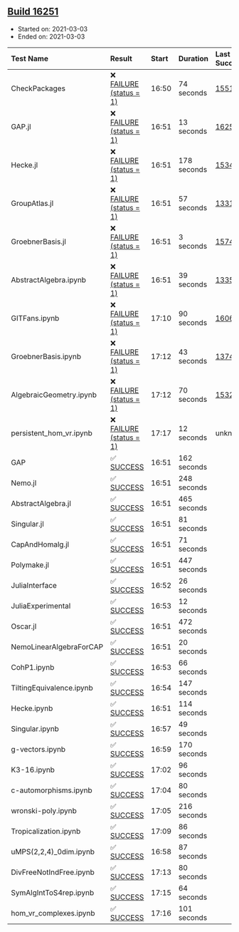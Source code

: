 ## [Build 16251](https://oscarci.mathematik.uni-kl.de/job/oscar/16251/)

* Started on: 2021-03-03
* Ended on: 2021-03-03

| Test Name    | Result | Start | Duration | Last Success | First Failure |
|:-------------|:-------|:------|:---------|:-------------|:--------------|
| CheckPackages | ❌ [FAILURE (status = 1)](https://oscarci.mathematik.uni-kl.de/job/oscar/16251/artifact/logs/build-16251/CheckPackages.log) | 16:50 | 74 seconds | [15514](https://oscarci.mathematik.uni-kl.de/job/oscar/15514/) | [15515](https://oscarci.mathematik.uni-kl.de/job/oscar/15515/) |
| GAP.jl | ❌ [FAILURE (status = 1)](https://oscarci.mathematik.uni-kl.de/job/oscar/16251/artifact/logs/build-16251/GAP.jl.log) | 16:51 | 13 seconds | [16250](https://oscarci.mathematik.uni-kl.de/job/oscar/16250/) | [16251](https://oscarci.mathematik.uni-kl.de/job/oscar/16251/) |
| Hecke.jl | ❌ [FAILURE (status = 1)](https://oscarci.mathematik.uni-kl.de/job/oscar/16251/artifact/logs/build-16251/Hecke.jl.log) | 16:51 | 178 seconds | [15344](https://oscarci.mathematik.uni-kl.de/job/oscar/15344/) | [15348](https://oscarci.mathematik.uni-kl.de/job/oscar/15348/) |
| GroupAtlas.jl | ❌ [FAILURE (status = 1)](https://oscarci.mathematik.uni-kl.de/job/oscar/16251/artifact/logs/build-16251/GroupAtlas.jl.log) | 16:51 | 57 seconds | [13311](https://oscarci.mathematik.uni-kl.de/job/oscar/13311/) | [13312](https://oscarci.mathematik.uni-kl.de/job/oscar/13312/) |
| GroebnerBasis.jl | ❌ [FAILURE (status = 1)](https://oscarci.mathematik.uni-kl.de/job/oscar/16251/artifact/logs/build-16251/GroebnerBasis.jl.log) | 16:51 | 3 seconds | [15745](https://oscarci.mathematik.uni-kl.de/job/oscar/15745/) | [15746](https://oscarci.mathematik.uni-kl.de/job/oscar/15746/) |
| AbstractAlgebra.ipynb | ❌ [FAILURE (status = 1)](https://oscarci.mathematik.uni-kl.de/job/oscar/16251/artifact/logs/build-16251/AbstractAlgebra.ipynb.log) | 16:51 | 39 seconds | [13355](https://oscarci.mathematik.uni-kl.de/job/oscar/13355/) | [13356](https://oscarci.mathematik.uni-kl.de/job/oscar/13356/) |
| GITFans.ipynb | ❌ [FAILURE (status = 1)](https://oscarci.mathematik.uni-kl.de/job/oscar/16251/artifact/logs/build-16251/GITFans.ipynb.log) | 17:10 | 90 seconds | [16068](https://oscarci.mathematik.uni-kl.de/job/oscar/16068/) | [16069](https://oscarci.mathematik.uni-kl.de/job/oscar/16069/) |
| GroebnerBasis.ipynb | ❌ [FAILURE (status = 1)](https://oscarci.mathematik.uni-kl.de/job/oscar/16251/artifact/logs/build-16251/GroebnerBasis.ipynb.log) | 17:12 | 43 seconds | [13748](https://oscarci.mathematik.uni-kl.de/job/oscar/13748/) | [13749](https://oscarci.mathematik.uni-kl.de/job/oscar/13749/) |
| AlgebraicGeometry.ipynb | ❌ [FAILURE (status = 1)](https://oscarci.mathematik.uni-kl.de/job/oscar/16251/artifact/logs/build-16251/AlgebraicGeometry.ipynb.log) | 17:12 | 70 seconds | [15322](https://oscarci.mathematik.uni-kl.de/job/oscar/15322/) | [15323](https://oscarci.mathematik.uni-kl.de/job/oscar/15323/) |
| persistent_hom_vr.ipynb | ❌ [FAILURE (status = 1)](https://oscarci.mathematik.uni-kl.de/job/oscar/16251/artifact/logs/build-16251/persistent_hom_vr.ipynb.log) | 17:17 | 12 seconds | unknown | unknown |
| GAP | ✅ [SUCCESS](https://oscarci.mathematik.uni-kl.de/job/oscar/16251/artifact/logs/build-16251/GAP.log) | 16:51 | 162 seconds |  |  |
| Nemo.jl | ✅ [SUCCESS](https://oscarci.mathematik.uni-kl.de/job/oscar/16251/artifact/logs/build-16251/Nemo.jl.log) | 16:51 | 248 seconds |  |  |
| AbstractAlgebra.jl | ✅ [SUCCESS](https://oscarci.mathematik.uni-kl.de/job/oscar/16251/artifact/logs/build-16251/AbstractAlgebra.jl.log) | 16:51 | 465 seconds |  |  |
| Singular.jl | ✅ [SUCCESS](https://oscarci.mathematik.uni-kl.de/job/oscar/16251/artifact/logs/build-16251/Singular.jl.log) | 16:51 | 81 seconds |  |  |
| CapAndHomalg.jl | ✅ [SUCCESS](https://oscarci.mathematik.uni-kl.de/job/oscar/16251/artifact/logs/build-16251/CapAndHomalg.jl.log) | 16:51 | 71 seconds |  |  |
| Polymake.jl | ✅ [SUCCESS](https://oscarci.mathematik.uni-kl.de/job/oscar/16251/artifact/logs/build-16251/Polymake.jl.log) | 16:51 | 447 seconds |  |  |
| JuliaInterface | ✅ [SUCCESS](https://oscarci.mathematik.uni-kl.de/job/oscar/16251/artifact/logs/build-16251/JuliaInterface.log) | 16:52 | 26 seconds |  |  |
| JuliaExperimental | ✅ [SUCCESS](https://oscarci.mathematik.uni-kl.de/job/oscar/16251/artifact/logs/build-16251/JuliaExperimental.log) | 16:53 | 12 seconds |  |  |
| Oscar.jl | ✅ [SUCCESS](https://oscarci.mathematik.uni-kl.de/job/oscar/16251/artifact/logs/build-16251/Oscar.jl.log) | 16:51 | 472 seconds |  |  |
| NemoLinearAlgebraForCAP | ✅ [SUCCESS](https://oscarci.mathematik.uni-kl.de/job/oscar/16251/artifact/logs/build-16251/NemoLinearAlgebraForCAP.log) | 16:51 | 20 seconds |  |  |
| CohP1.ipynb | ✅ [SUCCESS](https://oscarci.mathematik.uni-kl.de/job/oscar/16251/artifact/logs/build-16251/CohP1.ipynb.log) | 16:53 | 66 seconds |  |  |
| TiltingEquivalence.ipynb | ✅ [SUCCESS](https://oscarci.mathematik.uni-kl.de/job/oscar/16251/artifact/logs/build-16251/TiltingEquivalence.ipynb.log) | 16:54 | 147 seconds |  |  |
| Hecke.ipynb | ✅ [SUCCESS](https://oscarci.mathematik.uni-kl.de/job/oscar/16251/artifact/logs/build-16251/Hecke.ipynb.log) | 16:51 | 114 seconds |  |  |
| Singular.ipynb | ✅ [SUCCESS](https://oscarci.mathematik.uni-kl.de/job/oscar/16251/artifact/logs/build-16251/Singular.ipynb.log) | 16:57 | 49 seconds |  |  |
| g-vectors.ipynb | ✅ [SUCCESS](https://oscarci.mathematik.uni-kl.de/job/oscar/16251/artifact/logs/build-16251/g-vectors.ipynb.log) | 16:59 | 170 seconds |  |  |
| K3-16.ipynb | ✅ [SUCCESS](https://oscarci.mathematik.uni-kl.de/job/oscar/16251/artifact/logs/build-16251/K3-16.ipynb.log) | 17:02 | 96 seconds |  |  |
| c-automorphisms.ipynb | ✅ [SUCCESS](https://oscarci.mathematik.uni-kl.de/job/oscar/16251/artifact/logs/build-16251/c-automorphisms.ipynb.log) | 17:04 | 80 seconds |  |  |
| wronski-poly.ipynb | ✅ [SUCCESS](https://oscarci.mathematik.uni-kl.de/job/oscar/16251/artifact/logs/build-16251/wronski-poly.ipynb.log) | 17:05 | 216 seconds |  |  |
| Tropicalization.ipynb | ✅ [SUCCESS](https://oscarci.mathematik.uni-kl.de/job/oscar/16251/artifact/logs/build-16251/Tropicalization.ipynb.log) | 17:09 | 86 seconds |  |  |
| uMPS(2,2,4)_0dim.ipynb | ✅ [SUCCESS](https://oscarci.mathematik.uni-kl.de/job/oscar/16251/artifact/logs/build-16251/uMPS-2-2-4-_0dim.ipynb.log) | 16:58 | 87 seconds |  |  |
| DivFreeNotIndFree.ipynb | ✅ [SUCCESS](https://oscarci.mathematik.uni-kl.de/job/oscar/16251/artifact/logs/build-16251/DivFreeNotIndFree.ipynb.log) | 17:13 | 80 seconds |  |  |
| SymAlgIntToS4rep.ipynb | ✅ [SUCCESS](https://oscarci.mathematik.uni-kl.de/job/oscar/16251/artifact/logs/build-16251/SymAlgIntToS4rep.ipynb.log) | 17:15 | 64 seconds |  |  |
| hom_vr_complexes.ipynb | ✅ [SUCCESS](https://oscarci.mathematik.uni-kl.de/job/oscar/16251/artifact/logs/build-16251/hom_vr_complexes.ipynb.log) | 17:16 | 101 seconds |  |  |
